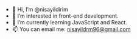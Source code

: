 - 👋 Hi, I’m @nisayildirim
- 👀 I’m interested in front-end development.
- 🌱 I’m currently learning JavaScript and React.
- 📫 You can email me: nisayildrm96@gmail.com 

<!---
nisayildirim/nisayildirim is a ✨ special ✨ repository because its `README.md` (this file) appears on your GitHub profile.
You can click the Preview link to take a look at your changes.
--->

